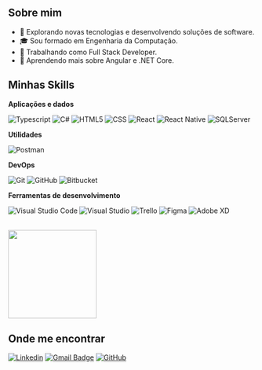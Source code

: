 ## Sobre mim

- 🤔 Explorando novas tecnologias e desenvolvendo soluções de software.
- 🎓 Sou formado em Engenharia da Computação.
- 💼 Trabalhando como Full Stack Developer.
- 🌱 Aprendendo mais sobre Angular e .NET Core.

## Minhas Skills

**Aplicações e dados**

![Typescript](https://img.shields.io/badge/-Typescript-333333?style=flat&logo=typescript)
![C#](https://img.shields.io/badge/C%23-333333.svg?style=flat&logo=csharp)
![HTML5](https://img.shields.io/badge/-HTML5-333333?style=flat&logo=HTML5)
![CSS](https://img.shields.io/badge/-CSS-333333?style=flat&logo=CSS3&logoColor=1572B6)
![React](https://img.shields.io/badge/-React-333333?style=flat&logo=react)
![React Native](https://img.shields.io/badge/-React%20Native-333333?style=flat&logo=react)
![SQLServer](https://img.shields.io/badge/-SQL%20Server-333333?style=flat&logo=microsoft-sql-server)

**Utilidades**

![Postman](https://img.shields.io/badge/-Postman-333333?style=flat&logo=postman)

**DevOps**

![Git](https://img.shields.io/badge/-Git-333333?style=flat&logo=git)
![GitHub](https://img.shields.io/badge/-GitHub-333333?style=flat&logo=github)
![Bitbucket](https://img.shields.io/badge/-Bitbucket-333333?style=flat&logo=bitbucket)

**Ferramentas de desenvolvimento**

![Visual Studio Code](https://img.shields.io/badge/-Visual%20Studio%20Code-333333?style=flat&logo=visual-studio-code&logoColor=007ACC)
![Visual Studio](https://img.shields.io/badge/Visual%20Studio-333333.svg?style=flat&logo=visual-studio&logoColor=007ACC)
![Trello](https://img.shields.io/badge/-Trello-333333?style=flat&logo=trello&logoColor=007ACC)
![Figma](https://img.shields.io/badge/-Figma-333333?style=flat&logo=figma&logoColor=007ACC)
![Adobe XD](https://img.shields.io/badge/-Adobe%20XD-333333?style=flat&logo=adobe-xd&logoColor=007ACC)

<br/>

<a href="https://github.com/gabrielvieiraes" title="Perfil do Gabriel">
  <img height="180em" src="https://github-readme-stats.vercel.app/api?username=gabrielvieiraes&theme=dracula&show_icons=true" />
</a>

## Onde me encontrar

[![Linkedin](https://img.shields.io/badge/-gabrielvieiraes-blue?style=flat-square&logo=Linkedin&logoColor=white&link=https://www.linkedin.com/in/gabrielvieiraes/?locale=en_US)](https://www.linkedin.com/in/gabrielvieiraes/?locale=en_US)
[![Gmail Badge](https://img.shields.io/badge/-developer.gabriel.vieira@gmail.com-006bed?style=flat-square&logo=Gmail&logoColor=white&link=mailto:developer.gabriel.vieira@gmail.com)](mailto:developer.gabriel.vieira@gmail.com)
[![GitHub](https://img.shields.io/github/followers/gabrielvieiraes?label=follow&style=social)](https://github.com/gabrielvieiraes)
